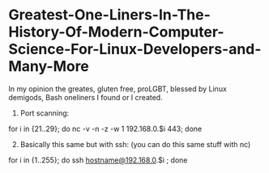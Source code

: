 # Greatest-One-Liners-In-The-History-Of-Modern-Computer-Science-For-Linux-Developers-and-Many-More
In my opinion the greates, gluten free, proLGBT, blessed by Linux demigods, Bash oneliners I found or I created.


1. Port scanning:

for i in {21..29}; do nc -v -n -z -w 1 192.168.0.$i 443; done 

2. Basically this same but with ssh: (you can do this same stuff with nc)

for i in {1..255}; do ssh hostname@192.168.0.$i ; done 
